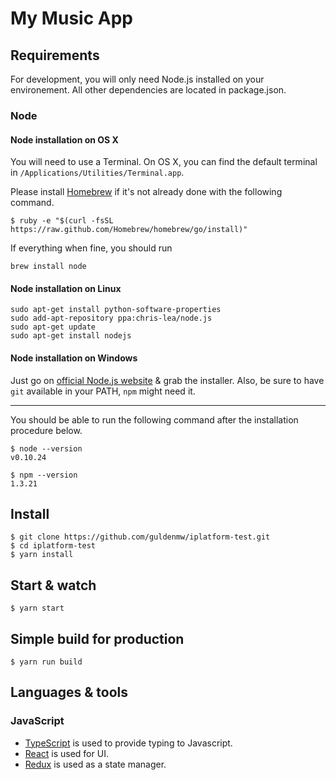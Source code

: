 # My Music App

## Requirements

For development, you will only need Node.js installed on your environement.
All other dependencies are located in package.json.

### Node

#### Node installation on OS X

You will need to use a Terminal. On OS X, you can find the default terminal in
`/Applications/Utilities/Terminal.app`.

Please install [Homebrew](http://brew.sh/) if it's not already done with the following command.

    $ ruby -e "$(curl -fsSL https://raw.github.com/Homebrew/homebrew/go/install)"

If everything when fine, you should run

    brew install node

#### Node installation on Linux

    sudo apt-get install python-software-properties
    sudo add-apt-repository ppa:chris-lea/node.js
    sudo apt-get update
    sudo apt-get install nodejs

#### Node installation on Windows

Just go on [official Node.js website](http://nodejs.org/) & grab the installer.
Also, be sure to have `git` available in your PATH, `npm` might need it.

---

You should be able to run the following command after the installation procedure
below.

    $ node --version
    v0.10.24

    $ npm --version
    1.3.21

## Install

    $ git clone https://github.com/guldenmw/iplatform-test.git
    $ cd iplatform-test
    $ yarn install

## Start & watch

    $ yarn start

## Simple build for production

    $ yarn run build

## Languages & tools

### JavaScript

- [TypeScript](https://www.typescriptlang.org/docs/home.html) is used to provide typing to Javascript.
- [React](http://facebook.github.io/react) is used for UI.
- [Redux](https://redux.js.org/introduction/getting-started) is used as a state manager.
